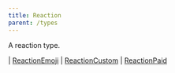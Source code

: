 ```yaml
---
title: Reaction
parent: /types
---
```


A reaction type.

<div class="font-mono whitespace-pre"><span class="opacity-50">|</span> <a href="/gh/types/reactionemoji"  >ReactionEmoji</a>
<span class="opacity-50">|</span> <a href="/gh/types/reactioncustom"  >ReactionCustom</a>
<span class="opacity-50">|</span> <a href="/gh/types/reactionpaid"  >ReactionPaid</a></div>

